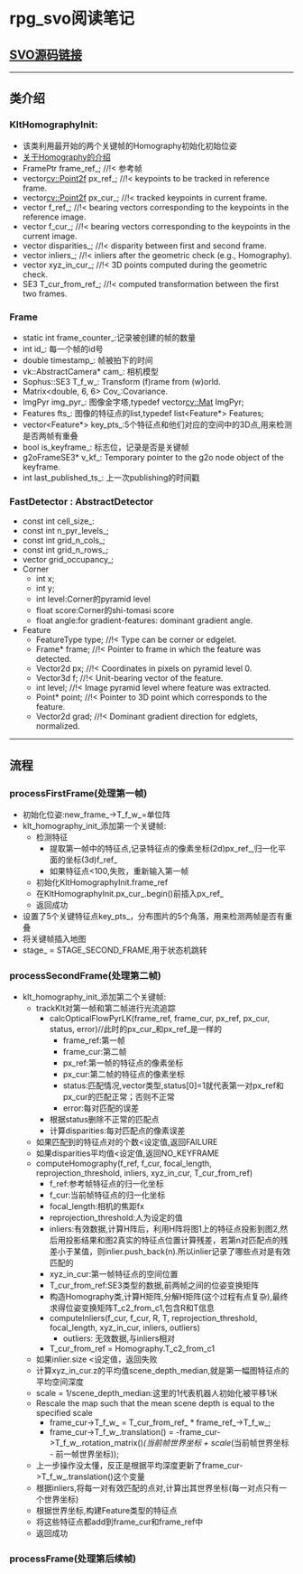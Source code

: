 # rpg_svo阅读笔记
## [SVO源码链接](https://github.com/uzh-rpg/rpg_svo)
------
## 类介绍
### KltHomographyInit:
- 该类利用最开始的两个关键帧的Homography初始化初始位姿
- [关于Homography的介绍](https://blog.csdn.net/heyijia0327/article/details/53782094)
- FramePtr frame_ref_;              //!< 参考帧
- vector<cv::Point2f> px_ref_;      //!< keypoints to be tracked in reference frame.
- vector<cv::Point2f> px_cur_;      //!< tracked keypoints in current frame.
- vector<Vector3d> f_ref_;          //!< bearing vectors corresponding to the keypoints in the reference image.
- vector<Vector3d> f_cur_;          //!< bearing vectors corresponding to the keypoints in the current image.
- vector<double> disparities_;      //!< disparity between first and second frame.
- vector<int> inliers_;             //!< inliers after the geometric check (e.g., Homography).
- vector<Vector3d> xyz_in_cur_;     //!< 3D points computed during the geometric check.
- SE3 T_cur_from_ref_;              //!< computed transformation between the first two frames.

### Frame
- static int frame_counter_:记录被创建的帧的数量
- int id_:                  每一个帧的id号
- double timestamp_:        帧被拍下的时间
- vk::AbstractCamera* cam_: 相机模型
- Sophus::SE3 T_f_w_:       Transform (f)rame from (w)orld.
- Matrix<double, 6, 6> Cov_:Covariance.
- ImgPyr img_pyr_:          图像金字塔,typedef vector<cv::Mat> ImgPyr;
- Features fts_:            图像的特征点的list,typedef list<Feature*> Features;
- vector<Feature*> key_pts_:5个特征点和他们对应的空间中的3D点,用来检测是否两帧有重叠
- bool is_keyframe_:        标志位，记录是否是关键帧
- g2oFrameSE3* v_kf_:       Temporary pointer to the g2o node object of the keyframe.
- int last_published_ts_:   上一次publishing的时间戳

### FastDetector : AbstractDetector
- const int cell_size_:
- const int n_pyr_levels_;
- const int grid_n_cols_;
- const int grid_n_rows_;
- vector<bool> grid_occupancy_;
- Corner
  - int x;
  - int y;
  - int level:Corner的pyramid level
  - float score:Corner的shi-tomasi score
  - float angle:for gradient-features: dominant gradient angle.
- Feature
  - FeatureType type;     //!< Type can be corner or edgelet.
  - Frame* frame;         //!< Pointer to frame in which the feature was detected.
  - Vector2d px;          //!< Coordinates in pixels on pyramid level 0.
  - Vector3d f;           //!< Unit-bearing vector of the feature.
  - int level;            //!< Image pyramid level where feature was extracted.
  - Point* point;         //!< Pointer to 3D point which corresponds to the feature.
  - Vector2d grad;        //!< Dominant gradient direction for edglets, normalized.

------
## 流程
### processFirstFrame(处理第一帧)
- 初始化位姿:new_frame_->T_f_w_=单位阵
- klt_homography_init_添加第一个关键帧:
  - 检测特征
    - 提取第一帧中的特征点,记录特征点的像素坐标(2d)px_ref_,归一化平面的坐标(3d)f_ref_
    - 如果特征点<100,失败，重新输入第一帧
  - 初始化KltHomographyInit.frame_ref
  - 在KltHomographyInit.px_cur_.begin()前插入px_ref_
  - 返回成功
- 设置了5个关键特征点key_pts_，分布图片的5个角落，用来检测两帧是否有重叠
- 将关键帧插入地图
- stage_ = STAGE_SECOND_FRAME,用于状态机跳转
### processSecondFrame(处理第二帧)
- klt_homography_init_添加第二个关键帧:
  - trackKlt对第一帧和第二帧进行光流追踪
    - calcOpticalFlowPyrLK(frame_ref, frame_cur, px_ref, px_cur, status, error)//此时的px_cur_和px_ref_是一样的
        - frame_ref:第一帧
        - frame_cur:第二帧
        - px_ref:第一帧的特征点的像素坐标
        - px_cur:第二帧的特征点的像素坐标
        - status:匹配情况,vector类型,status[0]=1就代表第一对px_ref和px_cur的匹配正常；否则不正常
        - error:每对匹配的误差
    - 根据status删除不正常的匹配点
    - 计算disparities:每对匹配点的像素误差
  - 如果匹配到的特征点对的个数<设定值,返回FAILURE
  - 如果disparities平均值<设定值,返回NO_KEYFRAME
  - computeHomography(f_ref, f_cur, focal_length, reprojection_threshold, inliers, xyz_in_cur, T_cur_from_ref)
    - f_ref:参考帧特征点的归一化坐标
    - f_cur:当前帧特征点的归一化坐标
    - focal_length:相机的焦距fx
    - reprojection_threshold:人为设定的值
    - inliers:有效数据,计算H阵后，利用H阵将图1上的特征点投影到图2,然后用投影结果和图2真实的特征点位置计算残差，若第n对匹配点的残差小于某值，则inlier.push_back(n).所以inlier记录了哪些点对是有效匹配的
    - xyz_in_cur:第一帧特征点的空间位置
    - T_cur_from_ref:SE3类型的数据,前两帧之间的位姿变换矩阵
    - 构造Homography类,计算H矩阵,分解H矩阵(这个过程有点复杂),最终求得位姿变换矩阵T_c2_from_c1,包含R和T信息
    - computeInliers(f_cur, f_cur, R, T, reprojection_threshold, focal_length, xyz_in_cur, inliers, outliers)
      - outliers: 无效数据,与inliers相对
    - T_cur_from_ref = Homography.T_c2_from_c1
  - 如果inlier.size <设定值，返回失败
  - 计算xyz_in_cur.z的平均值scene_depth_median,就是第一幅图特征点的平均空间深度
  - scale = 1/scene_depth_median:这里的1代表机器人初始化被平移1米
  - Rescale the map such that the mean scene depth is equal to the specified scale
    - frame_cur->T_f_w_ = T_cur_from_ref_ * frame_ref_->T_f_w_;
    - frame_cur->T_f_w_.translation() = -frame_cur->T_f_w_.rotation_matrix()*(当前帧世界坐标 + scale*(当前帧世界坐标 - 前一帧世界坐标));
  - 上一步操作没太懂，反正是根据平均深度更新了frame_cur->T_f_w_.translation()这个变量
  - 根据inliers,将每一对有效匹配的点对,计算出其世界坐标(每一对点只有一个世界坐标)
  - 根据世界坐标,构建Feature类型的特征点
  - 将这些特征点都add到frame_cur和frame_ref中
  - 返回成功
### processFrame(处理第后续帧)
